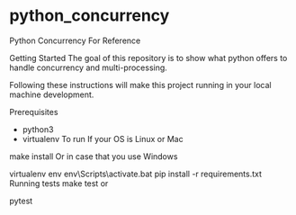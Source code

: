 # python_concurrency
Python Concurrency For Reference

Getting Started
The goal of this repository is to show what python offers to handle concurrency and multi-processing.

Following these instructions will make this project running in your local machine development.

Prerequisites
- python3
- virtualenv
To run
If your OS is Linux or Mac

make install
Or in case that you use Windows

virtualenv env
env\Scripts\activate.bat
pip install -r requirements.txt
Running tests
make test
or

pytest
